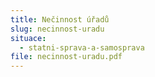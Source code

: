 ```yaml
---
title: Nečinnost úřadů
slug: necinnost-uradu
situace:
  - statni-sprava-a-samosprava
file: necinnost-uradu.pdf
---
```


